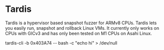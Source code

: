 # Tardis

Tardis is a hypervisor based snapshot fuzzer for ARMv8 CPUs. Tardis lets you easily run, snapshot and rollback Linux VMs.
It currently only works on CPUs with GICv3 and has only been tested on M1 CPUs on Asahi Linux.

tardis-cli -b 0x403A74 -- bash -c "echo hi" > /dev/null